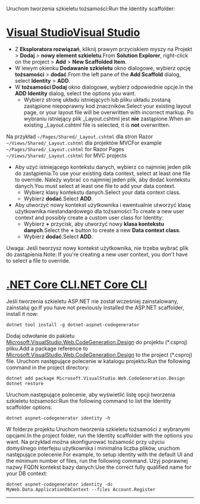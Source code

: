 <span data-ttu-id="880bc-101">Uruchom tworzenia szkieletu tożsamości:</span><span class="sxs-lookup"><span data-stu-id="880bc-101">Run the Identity scaffolder:</span></span>

# <a name="visual-studiotabvisual-studio"></a>[<span data-ttu-id="880bc-102">Visual Studio</span><span class="sxs-lookup"><span data-stu-id="880bc-102">Visual Studio</span></span>](#tab/visual-studio)

* <span data-ttu-id="880bc-103">Z **Eksploratora rozwiązań**, kliknij prawym przyciskiem myszy na Projekt > **Dodaj** > **nowy element szkieletu**.</span><span class="sxs-lookup"><span data-stu-id="880bc-103">From **Solution Explorer**, right-click on the project > **Add** > **New Scaffolded Item**.</span></span>
* <span data-ttu-id="880bc-104">W lewym okienku **Dodawanie szkieletu** okno dialogowe, wybierz opcję **tożsamości** > **dodać**.</span><span class="sxs-lookup"><span data-stu-id="880bc-104">From the left pane of the **Add Scaffold** dialog, select **Identity** > **ADD**.</span></span>
* <span data-ttu-id="880bc-105">W **tożsamości Dodaj** okno dialogowe, wybierz odpowiednie opcje.</span><span class="sxs-lookup"><span data-stu-id="880bc-105">In the **ADD Identity** dialog, select the options you want.</span></span>
  * <span data-ttu-id="880bc-106">Wybierz stronę układu istniejących lub pliku układu zostaną zastąpione niepoprawny kod znaczników.</span><span class="sxs-lookup"><span data-stu-id="880bc-106">Select your existing layout page, or your layout file will be overwritten with incorrect markup.</span></span> <span data-ttu-id="880bc-107">Po wybraniu istniejący plik _Layout.cshtml jest **nie** zastąpione.</span><span class="sxs-lookup"><span data-stu-id="880bc-107">When an existing _Layout.cshtml file is selected, it is **not** overwritten.</span></span>

 <span data-ttu-id="880bc-108">Na przykład `~/Pages/Shared/_Layout.cshtml` dla stron Razor `~/Views/Shared/_Layout.cshtml` dla projektów MVC</span><span class="sxs-lookup"><span data-stu-id="880bc-108">For example `~/Pages/Shared/_Layout.cshtml` for Razor Pages `~/Views/Shared/_Layout.cshtml` for MVC projects</span></span>
* <span data-ttu-id="880bc-109">Aby użyć istniejącego kontekstu danych, wybierz co najmniej jeden plik do zastąpienia.</span><span class="sxs-lookup"><span data-stu-id="880bc-109">To use your existing data context, select at least one file to override.</span></span> <span data-ttu-id="880bc-110">Należy wybrać co najmniej jeden plik, aby dodać kontekstu danych.</span><span class="sxs-lookup"><span data-stu-id="880bc-110">You must select at least one file to add your data context.</span></span>
  * <span data-ttu-id="880bc-111">Wybierz klasy kontekstu danych.</span><span class="sxs-lookup"><span data-stu-id="880bc-111">Select your data context class.</span></span>
  * <span data-ttu-id="880bc-112">Wybierz **dodać**.</span><span class="sxs-lookup"><span data-stu-id="880bc-112">Select **ADD**.</span></span>
* <span data-ttu-id="880bc-113">Aby utworzyć nowy kontekst użytkownika i ewentualnie utworzyć klasę użytkownika niestandardowego dla tożsamości:</span><span class="sxs-lookup"><span data-stu-id="880bc-113">To create a new user context and possibly create a custom user class for Identity:</span></span>
  * <span data-ttu-id="880bc-114">Wybierz **+** przycisk, aby utworzyć nowy **klasa kontekstu danych**.</span><span class="sxs-lookup"><span data-stu-id="880bc-114">Select the **+** button to create a new **Data context class**.</span></span>
  * <span data-ttu-id="880bc-115">Wybierz **dodać**.</span><span class="sxs-lookup"><span data-stu-id="880bc-115">Select **ADD**.</span></span>

<span data-ttu-id="880bc-116">Uwaga: Jeśli tworzysz nowy kontekst użytkownika, nie trzeba wybrać plik do zastąpienia.</span><span class="sxs-lookup"><span data-stu-id="880bc-116">Note: If you're creating a new user context, you don't have to select a file to override.</span></span>

# <a name="net-core-clitabnetcore-cli"></a>[<span data-ttu-id="880bc-117">.NET Core CLI</span><span class="sxs-lookup"><span data-stu-id="880bc-117">.NET Core CLI</span></span>](#tab/netcore-cli)

<span data-ttu-id="880bc-118">Jeśli tworzenia szkieletu ASP.NET nie został wcześniej zainstalowany, zainstaluj go:</span><span class="sxs-lookup"><span data-stu-id="880bc-118">If you have not previously installed the ASP.NET scaffolder, install it now:</span></span>

```cli
dotnet tool install -g dotnet-aspnet-codegenerator
```

<span data-ttu-id="880bc-119">Dodaj odwołanie do pakietu [Microsoft.VisualStudio.Web.CodeGeneration.Design](https://www.nuget.org/packages/Microsoft.VisualStudio.Web.CodeGeneration.Design/) do projektu (\*.csproj) pliku.</span><span class="sxs-lookup"><span data-stu-id="880bc-119">Add a package reference to [Microsoft.VisualStudio.Web.CodeGeneration.Design](https://www.nuget.org/packages/Microsoft.VisualStudio.Web.CodeGeneration.Design/) to the project (\*.csproj) file.</span></span> <span data-ttu-id="880bc-120">Uruchom następujące polecenie w katalogu projektu:</span><span class="sxs-lookup"><span data-stu-id="880bc-120">Run the following command in the project directory:</span></span>

```cli
dotnet add package Microsoft.VisualStudio.Web.CodeGeneration.Design
dotnet restore
```

<span data-ttu-id="880bc-121">Uruchom następujące polecenie, aby wyświetlić listę opcji tworzenia szkieletu tożsamości:</span><span class="sxs-lookup"><span data-stu-id="880bc-121">Run the following command to list the Identity scaffolder options:</span></span>

```cli
dotnet aspnet-codegenerator identity -h
```

<span data-ttu-id="880bc-122">W folderze projektu Uruchom tworzenia szkieletu tożsamości z wybranymi opcjami.</span><span class="sxs-lookup"><span data-stu-id="880bc-122">In the project folder, run the Identity scaffolder with the options you want.</span></span> <span data-ttu-id="880bc-123">Na przykład można skonfigurować tożsamość przy użyciu domyślnego interfejsu użytkownika i minimalna liczba plików, uruchom następujące polecenie.</span><span class="sxs-lookup"><span data-stu-id="880bc-123">For example, to setup identity with the default UI and the minimum number of files, run the following command.</span></span> <span data-ttu-id="880bc-124">Użyj poprawnej nazwy FQDN kontekst bazy danych:</span><span class="sxs-lookup"><span data-stu-id="880bc-124">Use the correct fully qualified name for your DB context:</span></span>

```cli
dotnet aspnet-codegenerator identity -dc MyWeb.Data.ApplicationDbContext --files Account.Register
```

-------------
